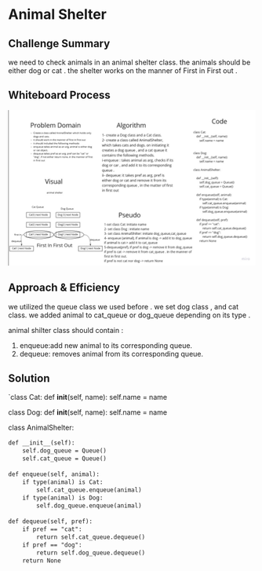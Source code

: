 
# Animal Shelter
## Challenge Summary
we need to check animals in an animal shelter class. the animals should be either dog or cat . the shelter works on the manner of First in First out .

## Whiteboard Process
![whiteboard](data_structures_and_algorithms/assessts/animal_shelter.jpg)

## Approach & Efficiency
we utilized the queue class we used before . we set dog class , and cat class. we added animal to cat_queue or dog_queue depending on its type . 

animal shilter class should contain :

1. enqueue:add new animal to its corresponding queue.
2. dequeue: removes animal from its corresponding queue.

## Solution


`class Cat:
    def __init__(self, name):
        self.name = name


class Dog:
    def __init__(self, name):
        self.name = name

class AnimalShelter:

    def __init__(self):
        self.dog_queue = Queue()
        self.cat_queue = Queue()

    def enqueue(self, animal):
        if type(animal) is Cat:
            self.cat_queue.enqueue(animal)
        if type(animal) is Dog:
            self.dog_queue.enqueue(animal)

    def dequeue(self, pref):
        if pref == "cat":
            return self.cat_queue.dequeue()
        if pref == "dog":
            return self.dog_queue.dequeue()
        return None
       
        





